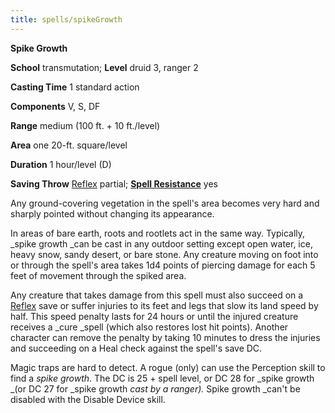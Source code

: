 ```yaml
---
title: spells/spikeGrowth
---
```

 **Spike Growth**

**School** transmutation; **Level** druid 3, ranger 2

**Casting Time** 1 standard action

**Components** V, S, DF

**Range** medium (100 ft. + 10 ft./level)

**Area** one 20-ft. square/level

**Duration** 1 hour/level (D)

**Saving Throw** [Reflex](../combat#_reflex) partial; **[Spell Resistance](../glossary#_spell-resistance)** yes

Any ground-covering vegetation in the spell's area becomes very hard and sharply pointed without changing its appearance.

In areas of bare earth, roots and rootlets act in the same way. Typically, _spike growth _can be cast in any outdoor setting except open water, ice, heavy snow, sandy desert, or bare stone. Any creature moving on foot into or through the spell's area takes 1d4 points of piercing damage for each 5 feet of movement through the spiked area.

Any creature that takes damage from this spell must also succeed on a [Reflex](../combat#_reflex) save or suffer injuries to its feet and legs that slow its land speed by half. This speed penalty lasts for 24 hours or until the injured creature receives a _cure _spell (which also restores lost hit points). Another character can remove the penalty by taking 10 minutes to dress the injuries and succeeding on a Heal check against the spell's save DC.

Magic traps are hard to detect. A rogue (only) can use the Perception skill to find a _spike growth_. The DC is 25 + spell level, or DC 28 for _spike growth _(or DC 27 for _spike growth _cast by a ranger)._ Spike growth _can't be disabled with the Disable Device skill.


